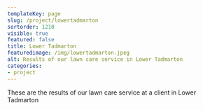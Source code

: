 ```yaml
---
templateKey: page
slug: /project/lowertadmarton
sortorder: 1210
visible: true
featured: false
title: Lower Tadmarton
featuredimage: /img/lowertadmarton.jpeg
alt: Results of our lawn care service in Lower Tadmarton
categories:
- project
---
```

These are the results of our lawn care service at a client in Lower Tadmarton


